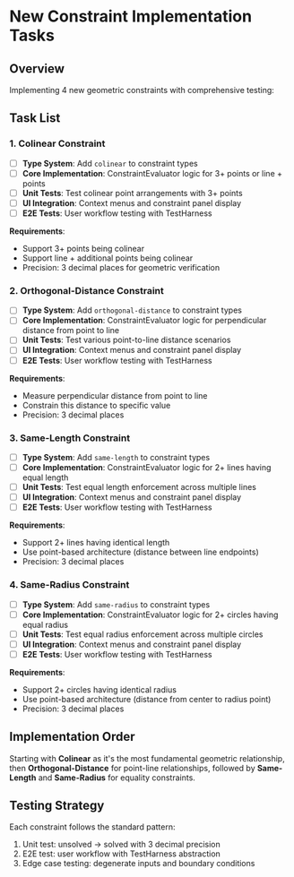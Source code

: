 # New Constraint Implementation Tasks

## Overview
Implementing 4 new geometric constraints with comprehensive testing:

## Task List

### 1. Colinear Constraint
- [ ] **Type System**: Add `colinear` to constraint types
- [ ] **Core Implementation**: ConstraintEvaluator logic for 3+ points or line + points
- [ ] **Unit Tests**: Test colinear point arrangements with 3+ points
- [ ] **UI Integration**: Context menus and constraint panel display
- [ ] **E2E Tests**: User workflow testing with TestHarness

**Requirements**: 
- Support 3+ points being colinear
- Support line + additional points being colinear
- Precision: 3 decimal places for geometric verification

### 2. Orthogonal-Distance Constraint  
- [ ] **Type System**: Add `orthogonal-distance` to constraint types
- [ ] **Core Implementation**: ConstraintEvaluator logic for perpendicular distance from point to line
- [ ] **Unit Tests**: Test various point-to-line distance scenarios
- [ ] **UI Integration**: Context menus and constraint panel display
- [ ] **E2E Tests**: User workflow testing with TestHarness

**Requirements**:
- Measure perpendicular distance from point to line
- Constrain this distance to specific value
- Precision: 3 decimal places

### 3. Same-Length Constraint
- [ ] **Type System**: Add `same-length` to constraint types  
- [ ] **Core Implementation**: ConstraintEvaluator logic for 2+ lines having equal length
- [ ] **Unit Tests**: Test equal length enforcement across multiple lines
- [ ] **UI Integration**: Context menus and constraint panel display
- [ ] **E2E Tests**: User workflow testing with TestHarness

**Requirements**:
- Support 2+ lines having identical length
- Use point-based architecture (distance between line endpoints)
- Precision: 3 decimal places

### 4. Same-Radius Constraint
- [ ] **Type System**: Add `same-radius` to constraint types
- [ ] **Core Implementation**: ConstraintEvaluator logic for 2+ circles having equal radius  
- [ ] **Unit Tests**: Test equal radius enforcement across multiple circles
- [ ] **UI Integration**: Context menus and constraint panel display
- [ ] **E2E Tests**: User workflow testing with TestHarness

**Requirements**:
- Support 2+ circles having identical radius
- Use point-based architecture (distance from center to radius point)
- Precision: 3 decimal places

## Implementation Order
Starting with **Colinear** as it's the most fundamental geometric relationship, then **Orthogonal-Distance** for point-line relationships, followed by **Same-Length** and **Same-Radius** for equality constraints.

## Testing Strategy
Each constraint follows the standard pattern:
1. Unit test: unsolved → solved with 3 decimal precision
2. E2E test: user workflow with TestHarness abstraction
3. Edge case testing: degenerate inputs and boundary conditions